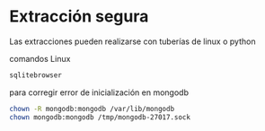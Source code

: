 <h1>Extracción segura</h1>
Las extracciones pueden realizarse con tuberías de linux o python

comandos Linux

```bash
sqlitebrowser
```

para corregir error de inicialización en mongodb
```bash
chown -R mongodb:mongodb /var/lib/mongodb
chown mongodb:mongodb /tmp/mongodb-27017.sock
```
